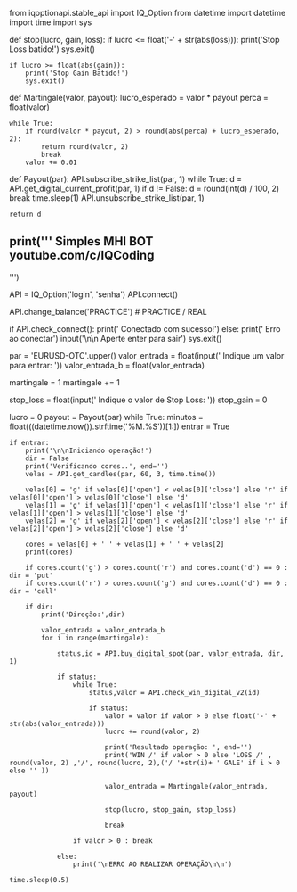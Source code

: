 
from iqoptionapi.stable_api import IQ_Option
from datetime import datetime
import time
import sys


def stop(lucro, gain, loss):
	if lucro <= float('-' + str(abs(loss))):
		print('Stop Loss batido!')
		sys.exit()
		
	if lucro >= float(abs(gain)):
		print('Stop Gain Batido!')
		sys.exit()

def Martingale(valor, payout):
	lucro_esperado = valor * payout
	perca = float(valor)	
		
	while True:
		if round(valor * payout, 2) > round(abs(perca) + lucro_esperado, 2):
			return round(valor, 2)
			break
		valor += 0.01

def Payout(par):
	API.subscribe_strike_list(par, 1)
	while True:
		d = API.get_digital_current_profit(par, 1)
		if d != False:
			d = round(int(d) / 100, 2)
			break
		time.sleep(1)
	API.unsubscribe_strike_list(par, 1)
	
	return d

print('''
	     Simples MHI BOT
	  youtube.com/c/IQCoding
 ------------------------------------
''')

API = IQ_Option('login', 'senha')
API.connect()

API.change_balance('PRACTICE') # PRACTICE / REAL

if API.check_connect():
	print(' Conectado com sucesso!')
else:
	print(' Erro ao conectar')
	input('\n\n Aperte enter para sair')
	sys.exit()

par = 'EURUSD-OTC'.upper()
valor_entrada = float(input(' Indique um valor para entrar: '))
valor_entrada_b = float(valor_entrada)

martingale = 1
martingale += 1

stop_loss = float(input(' Indique o valor de Stop Loss: '))
stop_gain = 0

lucro = 0
payout = Payout(par)
while True:
	minutos = float(((datetime.now()).strftime('%M.%S'))[1:])
	entrar = True
	
	if entrar:
		print('\n\nIniciando operação!')
		dir = False
		print('Verificando cores..', end='')
		velas = API.get_candles(par, 60, 3, time.time())
		
		velas[0] = 'g' if velas[0]['open'] < velas[0]['close'] else 'r' if velas[0]['open'] > velas[0]['close'] else 'd'
		velas[1] = 'g' if velas[1]['open'] < velas[1]['close'] else 'r' if velas[1]['open'] > velas[1]['close'] else 'd'
		velas[2] = 'g' if velas[2]['open'] < velas[2]['close'] else 'r' if velas[2]['open'] > velas[2]['close'] else 'd'
		
		cores = velas[0] + ' ' + velas[1] + ' ' + velas[2]		
		print(cores)
	
		if cores.count('g') > cores.count('r') and cores.count('d') == 0 : dir = 'put'
		if cores.count('r') > cores.count('g') and cores.count('d') == 0 : dir = 'call'		
		
		if dir:
			print('Direção:',dir)
			
			valor_entrada = valor_entrada_b
			for i in range(martingale):
			
				status,id = API.buy_digital_spot(par, valor_entrada, dir, 1)
				
				if status:
					while True:
						status,valor = API.check_win_digital_v2(id)
						
						if status:
							valor = valor if valor > 0 else float('-' + str(abs(valor_entrada)))
							lucro += round(valor, 2)
							
							print('Resultado operação: ', end='')
							print('WIN /' if valor > 0 else 'LOSS /' , round(valor, 2) ,'/', round(lucro, 2),('/ '+str(i)+ ' GALE' if i > 0 else '' ))
							
							valor_entrada = Martingale(valor_entrada, payout)
							
							stop(lucro, stop_gain, stop_loss)
							
							break
							
					if valor > 0 : break
					
				else:
					print('\nERRO AO REALIZAR OPERAÇÃO\n\n')
				
	time.sleep(0.5)
